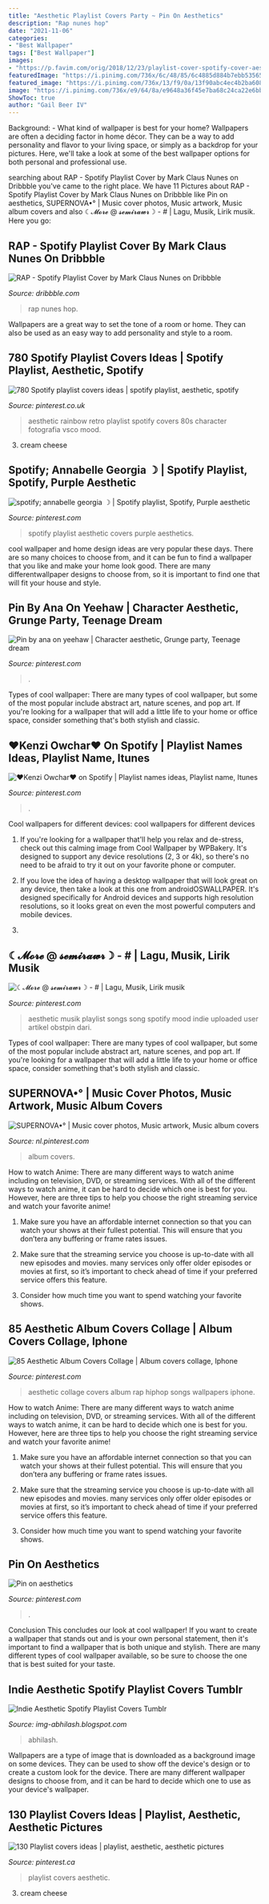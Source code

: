 ```yaml
---
title: "Aesthetic Playlist Covers Party ~ Pin On Aesthetics"
description: "Rap nunes hop"
date: "2021-11-06"
categories:
- "Best Wallpaper"
tags: ["Best Wallpaper"]
images:
- "https://p.favim.com/orig/2018/12/23/playlist-cover-spotify-cover-aesthetic-Favim.com-6685440.jpg"
featuredImage: "https://i.pinimg.com/736x/6c/48/85/6c4885d884b7ebb535654abd6bea8a8b.jpg"
featured_image: "https://i.pinimg.com/736x/13/f9/0a/13f90abc4ec4b2ba60813cd593db4a2c.jpg"
image: "https://i.pinimg.com/736x/e9/64/8a/e9648a36f45e7ba68c24ca22e6bb6007.jpg"
ShowToc: true
author: "Gail Beer IV"
---
```



Background: - What kind of wallpaper is best for your home?
Wallpapers are often a deciding factor in home décor. They can be a way to add personality and flavor to your living space, or simply as a backdrop for your pictures. Here, we'll take a look at some of the best wallpaper options for both personal and professional use.

	

		
searching about RAP - Spotify Playlist Cover by Mark Claus Nunes on Dribbble you've came to the right place. We have 11 Pictures about RAP - Spotify Playlist Cover by Mark Claus Nunes on Dribbble like Pin on aesthetics, SUPERNOVA•° | Music cover photos, Music artwork, Music album covers and also ☾𝓜𝓸𝓻𝓮 @ 𝓼𝓮𝓶𝓲𝓻𝓪𝔀𝓻☽ - # | Lagu, Musik, Lirik musik. Here you go:
		
    
## RAP - Spotify Playlist Cover By Mark Claus Nunes On Dribbble

<img loading=lazy src="https://cdn.dribbble.com/users/905938/screenshots/3441423/cover-4-vinyl-dribbble.jpg" onerror="this.onerror=null;this.src='https://tse2.mm.bing.net/th?id=OIP.ivtfVBBHIhBuyVph0b2tMAHaFj&amp;pid=15.1';" alt="RAP - Spotify Playlist Cover by Mark Claus Nunes on Dribbble">

_Source: dribbble.com_

>rap nunes hop. 

	

Wallpapers are a great way to set the tone of a room or home. They can also be used as an easy way to add personality and style to a room.

    
## 780 Spotify Playlist Covers Ideas | Spotify Playlist, Aesthetic, Spotify

<img loading=lazy src="https://i.pinimg.com/236x/be/be/e6/bebee6cafb610dd38b3f5f631ab69495.jpg" onerror="this.onerror=null;this.src='https://tse2.mm.bing.net/th?id=OIP.lUfJtCMnqjCa6HwLit2BfgAAAA&amp;pid=15.1';" alt="780 Spotify playlist covers ideas | spotify playlist, aesthetic, spotify">

_Source: pinterest.co.uk_

>aesthetic rainbow retro playlist spotify covers 80s character fotografia vsco mood. 

	

3. cream cheese 

    
## Spotify; Annabelle Georgia ☽ | Spotify Playlist, Spotify, Purple Aesthetic

<img loading=lazy src="https://i.pinimg.com/736x/13/f9/0a/13f90abc4ec4b2ba60813cd593db4a2c.jpg" onerror="this.onerror=null;this.src='https://tse4.mm.bing.net/th?id=OIP.soqI2vUvkBBXsOj7kd6YEwHaQA&amp;pid=15.1';" alt="spotify; annabelle georgia ☽ | Spotify playlist, Spotify, Purple aesthetic">

_Source: pinterest.com_

>spotify playlist aesthetic covers purple aesthetics. 

	

cool wallpaper and home design ideas are very popular these days. There are so many choices to choose from, and it can be fun to find a wallpaper that you like and make your home look good. There are many differentwallpaper designs to choose from, so it is important to find one that will fit your house and style.

    
## Pin By Ana On Yeehaw | Character Aesthetic, Grunge Party, Teenage Dream

<img loading=lazy src="https://i.pinimg.com/736x/0a/9f/38/0a9f38506f4f97f5040187a05615e10d.jpg" onerror="this.onerror=null;this.src='https://tse1.mm.bing.net/th?id=OIP.nQDQvcFFAUg_dc0C4dbibQHaHq&amp;pid=15.1';" alt="Pin by ana on yeehaw | Character aesthetic, Grunge party, Teenage dream">

_Source: pinterest.com_

>. 

	

Types of cool wallpaper:
There are many types of cool wallpaper, but some of the most popular include abstract art, nature scenes, and pop art. If you're looking for a wallpaper that will add a little life to your home or office space, consider something that's both stylish and classic.

    
## ♥Kenzi Owchar♥ On Spotify | Playlist Names Ideas, Playlist Name, Itunes

<img loading=lazy src="https://i.pinimg.com/736x/95/9c/27/959c2734ea659b6c2107ba59e3c01379.jpg" onerror="this.onerror=null;this.src='https://tse3.mm.bing.net/th?id=OIP.bO0LP-UUajkqRWh1RuI1LAHaMk&amp;pid=15.1';" alt="♥Kenzi Owchar♥ on Spotify | Playlist names ideas, Playlist name, Itunes">

_Source: pinterest.com_

>. 

	

Cool wallpapers for different devices:
cool wallpapers for different devices 

1. If you're looking for a wallpaper that'll help you relax and de-stress, check out this calming image from Cool Wallpaper by WPBakery. It's designed to support any device resolutions (2, 3 or 4k), so there's no need to be afraid to try it out on your favorite phone or computer.

2. If you love the idea of having a desktop wallpaper that will look great on any device, then take a look at this one from androidOSWALLPAPER. It's designed specifically for Android devices and supports high resolution resolutions, so it looks great on even the most powerful computers and mobile devices.

3.

    
## ☾𝓜𝓸𝓻𝓮 @ 𝓼𝓮𝓶𝓲𝓻𝓪𝔀𝓻☽ - # | Lagu, Musik, Lirik Musik

<img loading=lazy src="https://i.pinimg.com/736x/6c/48/85/6c4885d884b7ebb535654abd6bea8a8b.jpg" onerror="this.onerror=null;this.src='https://tse2.mm.bing.net/th?id=OIP.uNxrdXzghNFRaCa9_USqlgHaNJ&amp;pid=15.1';" alt="☾𝓜𝓸𝓻𝓮 @ 𝓼𝓮𝓶𝓲𝓻𝓪𝔀𝓻☽ - # | Lagu, Musik, Lirik musik">

_Source: pinterest.com_

>aesthetic musik playlist songs song spotify mood indie uploaded user artikel obstpin dari. 

	

Types of cool wallpaper:
There are many types of cool wallpaper, but some of the most popular include abstract art, nature scenes, and pop art. If you're looking for a wallpaper that will add a little life to your home or office space, consider something that's both stylish and classic.

    
## SUPERNOVA•° | Music Cover Photos, Music Artwork, Music Album Covers

<img loading=lazy src="https://i.pinimg.com/736x/f5/51/7c/f5517cb156cf4176e929137e3363c08d.jpg" onerror="this.onerror=null;this.src='https://tse4.mm.bing.net/th?id=OIP.j1k6pGWXB1q4DkLzHrbP9AHaHa&amp;pid=15.1';" alt="SUPERNOVA•° | Music cover photos, Music artwork, Music album covers">

_Source: nl.pinterest.com_

>album covers. 

	

How to watch Anime: There are many different ways to watch anime including on television, DVD, or streaming services.
With all of the different ways to watch anime, it can be hard to decide which one is best for you. However, here are three tips to help you choose the right streaming service and watch your favorite anime!
1. Make sure you have an affordable internet connection so that you can watch your shows at their fullest potential. This will ensure that you don’tera any buffering or frame rates issues.

2. Make sure that the streaming service you choose is up-to-date with all new episodes and movies. many services only offer older episodes or movies at first, so it’s important to check ahead of time if your preferred service offers this feature.

3. Consider how much time you want to spend watching your favorite shows.

    
## 85 Aesthetic Album Covers Collage | Album Covers Collage, Iphone

<img loading=lazy src="https://i.pinimg.com/736x/48/db/a4/48dba47a8d6813e5f73ef8a4d7c6532f.jpg" onerror="this.onerror=null;this.src='https://tse4.mm.bing.net/th?id=OIP.QQ5etN1mKN8MhNCJAOd6cQHaMm&amp;pid=15.1';" alt="85 Aesthetic Album Covers Collage | Album covers collage, Iphone">

_Source: pinterest.com_

>aesthetic collage covers album rap hiphop songs wallpapers iphone. 

	

How to watch Anime: There are many different ways to watch anime including on television, DVD, or streaming services.
With all of the different ways to watch anime, it can be hard to decide which one is best for you. However, here are three tips to help you choose the right streaming service and watch your favorite anime!
1. Make sure you have an affordable internet connection so that you can watch your shows at their fullest potential. This will ensure that you don’tera any buffering or frame rates issues.

2. Make sure that the streaming service you choose is up-to-date with all new episodes and movies. many services only offer older episodes or movies at first, so it’s important to check ahead of time if your preferred service offers this feature.

3. Consider how much time you want to spend watching your favorite shows.

    
## Pin On Aesthetics

<img loading=lazy src="https://i.pinimg.com/736x/e9/64/8a/e9648a36f45e7ba68c24ca22e6bb6007.jpg" onerror="this.onerror=null;this.src='https://tse2.mm.bing.net/th?id=OIP.VEWYXmhFawnNlIWQVK6TbwHaLr&amp;pid=15.1';" alt="Pin on aesthetics">

_Source: pinterest.com_

>. 

	

Conclusion
This concludes our look at cool wallpaper! If you want to create a wallpaper that stands out and is your own personal statement, then it's important to find a wallpaper that is both unique and stylish. There are many different types of cool wallpaper available, so be sure to choose the one that is best suited for your taste.

    
## Indie Aesthetic Spotify Playlist Covers Tumblr

<img loading=lazy src="https://p.favim.com/orig/2018/12/23/playlist-cover-spotify-cover-aesthetic-Favim.com-6685440.jpg" onerror="this.onerror=null;this.src='https://tse2.mm.bing.net/th?id=OIP.TvN7SFsENGbtOnhQqcIJWgHaHa&amp;pid=15.1';" alt="Indie Aesthetic Spotify Playlist Covers Tumblr">

_Source: img-abhilash.blogspot.com_

>abhilash. 

	

Wallpapers are a type of image that is downloaded as a background image on some devices. They can be used to show off the device's design or to create a custom look for the device. There are many different wallpaper designs to choose from, and it can be hard to decide which one to use as your device's wallpaper.

    
## 130 Playlist Covers Ideas | Playlist, Aesthetic, Aesthetic Pictures

<img loading=lazy src="https://i.pinimg.com/200x150/72/41/e3/7241e363672d77b1a82ae617b0cfe66c.jpg" onerror="this.onerror=null;this.src='https://tse3.mm.bing.net/th?id=OIP.81mE0PYey002KA4leqskjAAAAA&amp;pid=15.1';" alt="130 Playlist covers ideas | playlist, aesthetic, aesthetic pictures">

_Source: pinterest.ca_

>playlist covers aesthetic. 

	

3. cream cheese 

